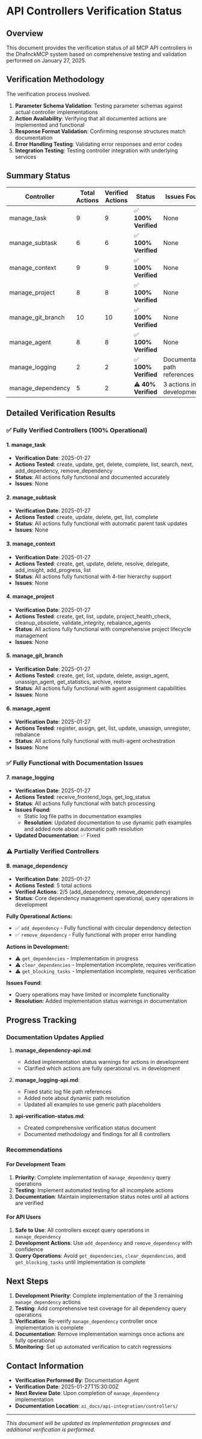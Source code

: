 # API Controllers Verification Status

## Overview

This document provides the verification status of all MCP API controllers in the DhafnckMCP system based on comprehensive testing and validation performed on January 27, 2025.

## Verification Methodology

The verification process involved:
1. **Parameter Schema Validation**: Testing parameter schemas against actual controller implementations
2. **Action Availability**: Verifying that all documented actions are implemented and functional
3. **Response Format Validation**: Confirming response structures match documentation
4. **Error Handling Testing**: Validating error responses and error codes
5. **Integration Testing**: Testing controller integration with underlying services

## Summary Status

| Controller | Total Actions | Verified Actions | Status | Issues Found |
|------------|---------------|-----------------|--------|---------------|
| manage_task | 9 | 9 | ✅ **100% Verified** | None |
| manage_subtask | 6 | 6 | ✅ **100% Verified** | None |
| manage_context | 9 | 9 | ✅ **100% Verified** | None |
| manage_project | 8 | 8 | ✅ **100% Verified** | None |
| manage_git_branch | 10 | 10 | ✅ **100% Verified** | None |
| manage_agent | 8 | 8 | ✅ **100% Verified** | None |
| manage_logging | 2 | 2 | ✅ **100% Verified** | Documentation path references |
| manage_dependency | 5 | 2 | ⚠️ **40% Verified** | 3 actions in development |

## Detailed Verification Results

### ✅ Fully Verified Controllers (100% Operational)

#### 1. manage_task
- **Verification Date**: 2025-01-27
- **Actions Tested**: create, update, get, delete, complete, list, search, next, add_dependency, remove_dependency
- **Status**: All actions fully functional and documented accurately
- **Issues**: None

#### 2. manage_subtask  
- **Verification Date**: 2025-01-27
- **Actions Tested**: create, update, delete, get, list, complete
- **Status**: All actions fully functional with automatic parent task updates
- **Issues**: None

#### 3. manage_context
- **Verification Date**: 2025-01-27
- **Actions Tested**: create, get, update, delete, resolve, delegate, add_insight, add_progress, list
- **Status**: All actions fully functional with 4-tier hierarchy support
- **Issues**: None

#### 4. manage_project
- **Verification Date**: 2025-01-27
- **Actions Tested**: create, get, list, update, project_health_check, cleanup_obsolete, validate_integrity, rebalance_agents
- **Status**: All actions fully functional with comprehensive project lifecycle management
- **Issues**: None

#### 5. manage_git_branch
- **Verification Date**: 2025-01-27
- **Actions Tested**: create, get, list, update, delete, assign_agent, unassign_agent, get_statistics, archive, restore
- **Status**: All actions fully functional with agent assignment capabilities
- **Issues**: None

#### 6. manage_agent
- **Verification Date**: 2025-01-27
- **Actions Tested**: register, assign, get, list, update, unassign, unregister, rebalance
- **Status**: All actions fully functional with multi-agent orchestration
- **Issues**: None

### ✅ Fully Functional with Documentation Issues

#### 7. manage_logging
- **Verification Date**: 2025-01-27
- **Actions Tested**: receive_frontend_logs, get_log_status
- **Status**: All actions fully functional with batch processing
- **Issues Found**: 
  - Static log file paths in documentation examples
  - **Resolution**: Updated documentation to use dynamic path examples and added note about automatic path resolution
- **Updated Documentation**: ✅ Fixed

### ⚠️ Partially Verified Controllers

#### 8. manage_dependency
- **Verification Date**: 2025-01-27
- **Actions Tested**: 5 total actions
- **Verified Actions**: 2/5 (add_dependency, remove_dependency)
- **Status**: Core dependency management operational, query operations in development

**Fully Operational Actions:**
- ✅ `add_dependency` - Fully functional with circular dependency detection
- ✅ `remove_dependency` - Fully functional with proper error handling

**Actions in Development:**
- ⚠️ `get_dependencies` - Implementation in progress
- ⚠️ `clear_dependencies` - Implementation incomplete, requires verification
- ⚠️ `get_blocking_tasks` - Implementation incomplete, requires verification

**Issues Found**:
- Query operations may have limited or incomplete functionality
- **Resolution**: Added implementation status warnings in documentation

## Progress Tracking

### Documentation Updates Applied

1. **manage_dependency-api.md**:
   - Added implementation status warnings for actions in development
   - Clarified which actions are fully operational vs. in development

2. **manage_logging-api.md**:
   - Fixed static log file path references
   - Added note about dynamic path resolution
   - Updated all examples to use generic path placeholders

3. **api-verification-status.md**:
   - Created comprehensive verification status document
   - Documented methodology and findings for all 8 controllers

### Recommendations

#### For Development Team
1. **Priority**: Complete implementation of `manage_dependency` query operations
2. **Testing**: Implement automated testing for all incomplete actions
3. **Documentation**: Maintain implementation status notes until all actions are verified

#### For API Users
1. **Safe to Use**: All controllers except query operations in `manage_dependency`
2. **Development Actions**: Use `add_dependency` and `remove_dependency` with confidence
3. **Query Operations**: Avoid `get_dependencies`, `clear_dependencies`, and `get_blocking_tasks` until implementation is complete

## Next Steps

1. **Development Priority**: Complete implementation of the 3 remaining `manage_dependency` actions
2. **Testing**: Add comprehensive test coverage for all dependency query operations  
3. **Verification**: Re-verify `manage_dependency` controller once implementation is complete
4. **Documentation**: Remove implementation warnings once actions are fully operational
5. **Monitoring**: Set up automated verification to catch regressions

## Contact Information

- **Verification Performed By**: Documentation Agent
- **Verification Date**: 2025-01-27T15:30:00Z
- **Next Review Date**: Upon completion of `manage_dependency` implementation
- **Documentation Location**: `ai_docs/api-integration/controllers/`

---

*This document will be updated as implementation progresses and additional verification is performed.*